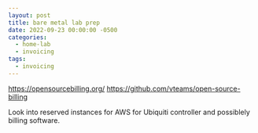 ```yaml
---
layout: post
title: bare metal lab prep
date: 2022-09-23 00:00:00 -0500
categories:
  - home-lab
  - invoicing
tags:
  - invoicing
---
```


https://opensourcebilling.org/
https://github.com/vteams/open-source-billing

Look into reserved instances for AWS for Ubiquiti controller and possiblely
billing software.
